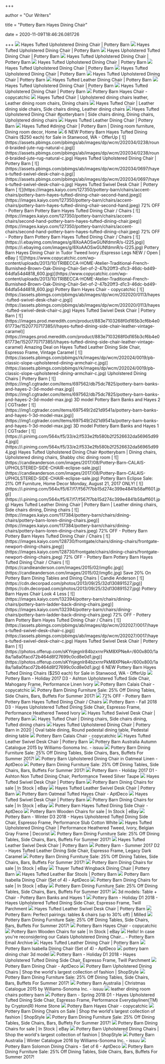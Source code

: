 +++
        
author = "Our Writers"
        
title = "Pottery Barn Hayes Dining Chair"
        
date = 2020-11-09T18:46:26.081726
        
+++
[ ![](https://assets.pbimgs.com/pbimgs/ab/images/dp/wcm/202023/0020/hayes-tufted-upholstered-dining-chair-c.jpg)](https://assets.pbimgs.com/pbimgs/ab/images/dp/wcm/202023/0020/hayes-tufted-upholstered-dining-chair-c.jpg) Hayes Tufted Upholstered Dining Chair | Pottery Barn
[ ![](https://assets.pbimgs.com/pbimgs/ab/images/dp/wcm/202034/0269/hayes-tufted-upholstered-dining-chair-c.jpg)](https://assets.pbimgs.com/pbimgs/ab/images/dp/wcm/202034/0269/hayes-tufted-upholstered-dining-chair-c.jpg) Hayes Tufted Upholstered Dining Chair | Pottery Barn
[ ![](https://assets.pbimgs.com/pbimgs/rk/images/dp/wcm/202034/0379/hayes-upholstered-tufted-dining-chair-c.jpg)](https://assets.pbimgs.com/pbimgs/rk/images/dp/wcm/202034/0379/hayes-upholstered-tufted-dining-chair-c.jpg) Hayes Upholstered Tufted Dining Chair | Pottery Barn
[ ![](https://assets.pbimgs.com/pbimgs/ab/images/dp/wcm/202034/0812/hayes-tufted-upholstered-dining-chair-c.jpg)](https://assets.pbimgs.com/pbimgs/ab/images/dp/wcm/202034/0812/hayes-tufted-upholstered-dining-chair-c.jpg) Hayes Tufted Upholstered Dining Chair | Pottery Barn
[ ![](https://assets.pbimgs.com/pbimgs/ab/images/dp/wcm/202034/0219/perfect-pair-lorraine-extending-dining-table-hayes-chair-c.jpg)](https://assets.pbimgs.com/pbimgs/ab/images/dp/wcm/202034/0219/perfect-pair-lorraine-extending-dining-table-hayes-chair-c.jpg) Hayes Tufted Upholstered Dining Chair | Pottery Barn
[ ![](https://assets.pbimgs.com/pbimgs/ab/images/dp/wcm/202045/0029/hayes-tufted-upholstered-dining-chair-o.jpg)](https://assets.pbimgs.com/pbimgs/ab/images/dp/wcm/202045/0029/hayes-tufted-upholstered-dining-chair-o.jpg) Hayes Tufted Upholstered Dining Chair | Pottery Barn
[ ![](https://assets.pbimgs.com/pbimgs/ab/images/dp/wcm/202034/0289/hayes-tufted-upholstered-dining-chair-c.jpg)](https://assets.pbimgs.com/pbimgs/ab/images/dp/wcm/202034/0289/hayes-tufted-upholstered-dining-chair-c.jpg) Hayes Tufted Upholstered Dining Chair | Pottery Barn
[ ![](https://assets.pbimgs.com/pbimgs/ab/images/dp/wcm/202034/0180/hayes-tufted-upholstered-dining-chair-c.jpg)](https://assets.pbimgs.com/pbimgs/ab/images/dp/wcm/202034/0180/hayes-tufted-upholstered-dining-chair-c.jpg) Hayes Tufted Upholstered Dining Chair | Pottery Barn
[ ![](https://assets.pbimgs.com/pbimgs/ab/images/dp/wcm/202034/0509/hayes-tufted-leather-dining-chair-o.jpg)](https://assets.pbimgs.com/pbimgs/ab/images/dp/wcm/202034/0509/hayes-tufted-leather-dining-chair-o.jpg) Hayes Tufted Leather Dining Chair | Pottery Barn
[ ![](https://assets.pbimgs.com/pbimgs/ab/images/dp/wcm/202034/0148/hayes-tufted-upholstered-dining-chair-c.jpg)](https://assets.pbimgs.com/pbimgs/ab/images/dp/wcm/202034/0148/hayes-tufted-upholstered-dining-chair-c.jpg) Hayes Tufted Upholstered Dining Chair | Pottery Barn
[ ![](https://assets.pbimgs.com/pbimgs/ab/images/dp/wcm/202034/0375/luna-tonal-hand-tufted-wool-rug-c.jpg)](https://assets.pbimgs.com/pbimgs/ab/images/dp/wcm/202034/0375/luna-tonal-hand-tufted-wool-rug-c.jpg) Hayes Tufted Upholstered Dining Chair | Pottery Barn
[ ![](https://www.copycatchic.com/wp-content/uploads/2013/10/Pottery-Barn-Hayes-Chair.jpg)](https://www.copycatchic.com/wp-content/uploads/2013/10/Pottery-Barn-Hayes-Chair.jpg) Pottery Barn Hayes Chair - copycatchic
[ ![](https://i.pinimg.com/originals/a1/f7/59/a1f759aec674a5ab08937175c70c70d4.jpg)](https://i.pinimg.com/originals/a1/f7/59/a1f759aec674a5ab08937175c70c70d4.jpg) Hayes Tufted Chair | Upholstered dining chairs leather, Leather dining room  chairs, Dining chairs
[ ![](https://i.pinimg.com/originals/e0/fc/39/e0fc39eb24413df83d3cbe281c88f16c.jpg)](https://i.pinimg.com/originals/e0/fc/39/e0fc39eb24413df83d3cbe281c88f16c.jpg) Hayes Tufted Chair | Leather dining side chairs, Side chairs dining,  Leather dining chairs
[ ![](https://i.pinimg.com/originals/f6/8f/5d/f68f5d50cd6c3cd260c460f2b8060e98.jpg)](https://i.pinimg.com/originals/f6/8f/5d/f68f5d50cd6c3cd260c460f2b8060e98.jpg) Hayes Tufted Upholstered Dining Chair #potterybarn | Side chairs dining, Dining  chairs, Upholstered dining chairs
[ ![](https://assets.pbimgs.com/pbimgs/ab/images/dp/wcm/202036/0127/hayes-tufted-leather-dining-chair-c.jpg)](https://assets.pbimgs.com/pbimgs/ab/images/dp/wcm/202036/0127/hayes-tufted-leather-dining-chair-c.jpg) Hayes Tufted Leather Dining Chair | Pottery Barn
[ ![](https://i.pinimg.com/564x/b5/f6/40/b5f640f1af15525442ec2cfc3a5a89f3.jpg)](https://i.pinimg.com/564x/b5/f6/40/b5f640f1af15525442ec2cfc3a5a89f3.jpg) Hayes Tufted #dining Chair | Pottery Barn | Dining room furniture, Dining  room decor, Home
[ ![](https://images.offerup.com/isCSA1psk6W04_9BwRs1QZV8-os=/300x400/112f/112f2a47311140b2b12d2cdc411a1346.jpg)](https://images.offerup.com/isCSA1psk6W04_9BwRs1QZV8-os=/300x400/112f/112f2a47311140b2b12d2cdc411a1346.jpg) 6 NEW Pottery Barn Hayes Tufted Dining Chairs ($250 each) for Sale in  Stanwood, WA - OfferUp
[ ![](https://assets.pbimgs.com/pbimgs/ab/images/dp/wcm/202034/0238/round-braided-jute-rug-natural-c.jpg)](https://assets.pbimgs.com/pbimgs/ab/images/dp/wcm/202034/0238/round-braided-jute-rug-natural-c.jpg) Hayes Tufted Upholstered Dining Chair | Pottery Barn
[ ![](https://assets.pbimgs.com/pbimgs/ab/images/dp/wcm/202034/0697/hayes-tufted-swivel-desk-chair-o.jpg)](https://assets.pbimgs.com/pbimgs/ab/images/dp/wcm/202034/0697/hayes-tufted-swivel-desk-chair-o.jpg) Hayes Tufted Swivel Desk Chair | Pottery Barn
[ ![](https://images.kaiyo.com/127350/pottery-barn/chairs/accent-chairs/pottery-barn-hayes-tufted-dining-chair-second-hand.jpeg)](https://images.kaiyo.com/127350/pottery-barn/chairs/accent-chairs/pottery-barn-hayes-tufted-dining-chair-second-hand.jpeg) 72% OFF - Pottery Barn Pottery Barn Hayes Tufted Dining Chair / Chairs
[ ![](https://images.kaiyo.com/127350/pottery-barn/chairs/accent-chairs/second-hand-pottery-barn-hayes-tufted-dining-chair.jpeg)](https://images.kaiyo.com/127350/pottery-barn/chairs/accent-chairs/second-hand-pottery-barn-hayes-tufted-dining-chair.jpeg) 72% OFF - Pottery Barn Pottery Barn Hayes Tufted Dining Chair / Chairs
[ ![](https://i.ebayimg.com/images/g/8XoAAOSwGUNfdmnR/s-l225.jpg)](https://i.ebayimg.com/images/g/8XoAAOSwGUNfdmnR/s-l225.jpg) Pottery Barn Hayes Dining Chair in Tudor Tweed Ivory /Espresso Legs NEW /  Open | eBay
[ ![](https://www.copycatchic.com/wp-content/uploads/2013/10/TRIBECCA-HOME-Atelier-Traditional-French-Burnished-Brown-Oak-Dining-Chair-Set-of-2-47b20ff3-d1c3-46dc-bd49-64dfa54d4818_600.jpg)](https://www.copycatchic.com/wp-content/uploads/2013/10/TRIBECCA-HOME-Atelier-Traditional-French-Burnished-Brown-Oak-Dining-Chair-Set-of-2-47b20ff3-d1c3-46dc-bd49-64dfa54d4818_600.jpg) Pottery Barn Hayes Chair - copycatchic
[ ![](https://assets.pbimgs.com/pbimgs/ab/images/dp/wcm/202020/0113/hayes-tufted-swivel-desk-chair-c.jpg)](https://assets.pbimgs.com/pbimgs/ab/images/dp/wcm/202020/0113/hayes-tufted-swivel-desk-chair-c.jpg) Hayes Tufted Swivel Desk Chair | Pottery Barn
[ ![](https://images.prod.meredith.com/product/883e7103268f0d165b3cf6b4e061773e/1520770717385/l/hayes-tufted-dining-side-chair-leather-vintage-caramel)](https://images.prod.meredith.com/product/883e7103268f0d165b3cf6b4e061773e/1520770717385/l/hayes-tufted-dining-side-chair-leather-vintage-caramel) Amazing Deal on Hayes Tufted Leather Dining Side Chair, Espresso Frame,  Vintage Caramel
[ ![](https://assets.pbimgs.com/pbimgs/rk/images/dp/wcm/202024/0019/pb-classic-slope-upholstered-dining-armchair-c.jpg)](https://assets.pbimgs.com/pbimgs/rk/images/dp/wcm/202024/0019/pb-classic-slope-upholstered-dining-armchair-c.jpg) Upholstered Dining Chairs | Pottery Barn
[ ![](https://img1.cgtrader.com/items/697562/db75dc7825/pottery-barn-banks-and-hayes-2-3d-model-max.jpg)](https://img1.cgtrader.com/items/697562/db75dc7825/pottery-barn-banks-and-hayes-2-3d-model-max.jpg) 3D model Pottery Barn Banks and Hayes 2 | CGTrader
[ ![](https://img1.cgtrader.com/items/697549/2d21d9541a/pottery-barn-banks-and-hayes-1-3d-model-max.jpg)](https://img1.cgtrader.com/items/697549/2d21d9541a/pottery-barn-banks-and-hayes-1-3d-model-max.jpg) 3D model Pottery Barn Banks and Hayes 1 | CGTrader
[ ![](https://i.pinimg.com/564x/f5/33/e2/f533e2fb580b2f2526632da56965d994.jpg)](https://i.pinimg.com/564x/f5/33/e2/f533e2fb580b2f2526632da56965d994.jpg) Hayes Tufted Upholstered Dining Chair #potterybarn | Dining chairs,  Upholstered dining chairs, Shabby chic dining room
[ ![](https://candieanderson.com/images/2017/08/Pottery-Barn-CALAIS-UPHOLSTERED-SIDE-CHAIR-eclipse-sale.jpg)](https://candieanderson.com/images/2017/08/Pottery-Barn-CALAIS-UPHOLSTERED-SIDE-CHAIR-eclipse-sale.jpg) Pottery Barn Eclipse Sale: 21% Off Furniture, Home Decor Monday, August 21,  2017 ONLY!
[ ![](https://i.pinimg.com/564x/f5/67/f7/f567f7bb15d274c399e4841b58aff601.jpg)](https://i.pinimg.com/564x/f5/67/f7/f567f7bb15d274c399e4841b58aff601.jpg) Hayes Tufted Leather Dining Chair | Pottery Barn | Leather dining chairs, Side  chairs dining, Dining chairs
[ ![](https://images.kaiyo.com/117384/pottery-barn/chairs/dining-chairs/pottery-barn-loren-dining-chairs.jpeg)](https://images.kaiyo.com/117384/pottery-barn/chairs/dining-chairs/pottery-barn-loren-dining-chairs.jpeg) 72% OFF - Pottery Barn Pottery Barn Hayes Tufted Dining Chair / Chairs
[ ![](https://images.kaiyo.com/128730/frontgate/chairs/dining-chairs/frontgate-newport-dining-chairs.jpeg)](https://images.kaiyo.com/128730/frontgate/chairs/dining-chairs/frontgate-newport-dining-chairs.jpeg) 72% OFF - Pottery Barn Pottery Barn Hayes Tufted Dining Chair / Chairs
[ ![](https://candieanderson.com/images/2015/02/img6c.jpg)](https://candieanderson.com/images/2015/02/img6c.jpg) Save 20% On Pottery Barn Dining Tables and Dining Chairs | Candie Anderson
[ ![](https://cdn.decorpad.com/photos/2013/09/25/32d130891527.jpg)](https://cdn.decorpad.com/photos/2013/09/25/32d130891527.jpg) Pottery Barn Hayes Chair Look 4 Less
[ ![](https://images.kaiyo.com/132394/pottery-barn/chairs/dining-chairs/pottery-barn-ladder-back-dining-chairs.jpeg)](https://images.kaiyo.com/132394/pottery-barn/chairs/dining-chairs/pottery-barn-ladder-back-dining-chairs.jpeg) 72% OFF - Pottery Barn Pottery Barn Hayes Tufted Dining Chair / Chairs
[ ![](https://assets.pbimgs.com/pbimgs/ab/images/dp/wcm/202027/0017/hayes-tufted-swivel-desk-chair-c.jpg)](https://assets.pbimgs.com/pbimgs/ab/images/dp/wcm/202027/0017/hayes-tufted-swivel-desk-chair-c.jpg) Hayes Tufted Swivel Desk Chair | Pottery Barn
[ ![](https://photos.offerup.com/sKYnjegnlr84bzxrnrPkM8XPNeA=/600x800/1a8a/1a8a0facd72b464d8f27699c0cd8e0d1.jpg)](https://photos.offerup.com/sKYnjegnlr84bzxrnrPkM8XPNeA=/600x800/1a8a/1a8a0facd72b464d8f27699c0cd8e0d1.jpg) 6 NEW Pottery Barn Hayes Tufted Dining Chairs ($250 each) for Sale in  Stanwood, WA - OfferUp
[ ![](https://view.publitas.com/18339/452089/pages/9669b8283737e911df1d1f7a816aab2cb71e2586-at1000.jpg)](https://view.publitas.com/18339/452089/pages/9669b8283737e911df1d1f7a816aab2cb71e2586-at1000.jpg) Pottery Barn - Holiday 2017 D3 - Ashton Upholstered Tufted Side Chair,  Mahogany Frame, Performance Linen Ivory
[ ![](https://www.copycatchic.com/wp-content/uploads/2011/08/PotteryBarnCalaisChair.jpg)](https://www.copycatchic.com/wp-content/uploads/2011/08/PotteryBarnCalaisChair.jpg) Pottery Barn Calais Chair - copycatchic
[ ![](https://candieanderson.com/images/2017/06/Pottery-Barn-BOWRY-RECLAIMED-WOOD-FIXED-DINING-TABLE-Eco-Friendly-dining-furniture-sale.jpg)](https://candieanderson.com/images/2017/06/Pottery-Barn-BOWRY-RECLAIMED-WOOD-FIXED-DINING-TABLE-Eco-Friendly-dining-furniture-sale.jpg) Pottery Barn Dining Furniture Sale: 25% Off Dining Tables, Side Chairs,  Bars, Buffets For Summer 2017!
[ ![](https://images.kaiyo.com/127350/pottery-barn/chairs/accent-chairs/sell-pottery-barn-hayes-tufted-dining-chair.jpeg)](https://images.kaiyo.com/127350/pottery-barn/chairs/accent-chairs/sell-pottery-barn-hayes-tufted-dining-chair.jpeg) 72% OFF - Pottery Barn Pottery Barn Hayes Tufted Dining Chair / Chairs
[ ![](https://view.publitas.com/18339/644033/pages/2716318aa16d49b7160f6c9b676edf25d57c313d-at1000.jpg)](https://view.publitas.com/18339/644033/pages/2716318aa16d49b7160f6c9b676edf25d57c313d-at1000.jpg) Pottery Barn - Fall 2018 D3 - Hayes Upholstered Tufted Dining Side Chair,  Espresso Frame, Performance Heathered Tweed Ivory
[ ![](https://assets.pbimgs.com/pbimgs/ab/images/dp/wcm/202034/0637/hayes-tufted-swivel-desk-chair-c.jpg)](https://assets.pbimgs.com/pbimgs/ab/images/dp/wcm/202034/0637/hayes-tufted-swivel-desk-chair-c.jpg) Hayes Tufted Swivel Desk Chair | Pottery Barn
[ ![](https://i.pinimg.com/originals/9f/95/cb/9f95cb3926e4264cea84b454249cd4ef.jpg)](https://i.pinimg.com/originals/9f/95/cb/9f95cb3926e4264cea84b454249cd4ef.jpg) Hayes Tufted Chair | Dining chairs, Side chairs dining, Tufted dining chairs
[ ![](https://i.pinimg.com/originals/72/b9/23/72b923bb87face6a62111dd16e6fe0f9.png)](https://i.pinimg.com/originals/72/b9/23/72b923bb87face6a62111dd16e6fe0f9.png) Hayes Tufted Upholstered Dining Chair | Pottery Barn in 2020 | Oval table  dining, Round pedestal dining table, Pedestal dining table
[ ![](https://i1.wp.com/www.copycatchic.com/wp-content/uploads/2013/12/Pottery-Barn-Lawton-Dining-Chair.jpg?resize=400%2C600&ssl=1)](https://i1.wp.com/www.copycatchic.com/wp-content/uploads/2013/12/Pottery-Barn-Lawton-Dining-Chair.jpg?resize=400%2C600&ssl=1) Pottery Barn Calais Chair - copycatchic
[ ![](https://assets.pbimgs.com/pbimgs/rk/images/dp/wcm/202034/0563/hayes-tufted-leather-swivel-desk-chair-c.jpg)](https://assets.pbimgs.com/pbimgs/rk/images/dp/wcm/202034/0563/hayes-tufted-leather-swivel-desk-chair-c.jpg) Hayes Tufted Leather Swivel Desk Chair | Pottery Barn
[ ![](https://image.isu.pub/150206052629-9d69ae911da553d13c861773f20ba7c8/jpg/page_7.jpg)](https://image.isu.pub/150206052629-9d69ae911da553d13c861773f20ba7c8/jpg/page_7.jpg) Pottery Barn Australia Autumn Catalogue 2015 by Williams-Sonoma Inc. - issuu
[ ![](https://candieanderson.com/images/2017/06/Pottery-Barn-CALLAHAN-SIDE-CHAIR-PERFORMANCE-TWEED-DESERT-dining-furniture-sale.jpg)](https://candieanderson.com/images/2017/06/Pottery-Barn-CALLAHAN-SIDE-CHAIR-PERFORMANCE-TWEED-DESERT-dining-furniture-sale.jpg) Pottery Barn Dining Furniture Sale: 25% Off Dining Tables, Side Chairs,  Bars, Buffets For Summer 2017!
[ ![](https://d6qwfb5pdou4u.cloudfront.net/product-images/6270001-6280000/6271169/1566995980584702fec16d668dc7af5a95f9b929c5/1500-1500-frame-90.jpg)](https://d6qwfb5pdou4u.cloudfront.net/product-images/6270001-6280000/6271169/1566995980584702fec16d668dc7af5a95f9b929c5/1500-1500-frame-90.jpg) Pottery Barn Upholstered Dining Chair in Oatmeal Linen - AptDeco
[ ![](https://candieanderson.com/images/2017/06/Pottery-Barn-BANKS-EXTENDING-DINING-TABLE-dining-furniture-sale.jpg)](https://candieanderson.com/images/2017/06/Pottery-Barn-BANKS-EXTENDING-DINING-TABLE-dining-furniture-sale.jpg) Pottery Barn Dining Furniture Sale: 25% Off Dining Tables, Side Chairs,  Bars, Buffets For Summer 2017!
[ ![](https://view.publitas.com/18339/387611/pages/f746a2422feda81b7f5d90db4e9d36dfec2afc1c-at1000.jpg)](https://view.publitas.com/18339/387611/pages/f746a2422feda81b7f5d90db4e9d36dfec2afc1c-at1000.jpg) Pottery Barn - Holiday 2017 D1 - Ashton Non Tufted Dining Chair,  Performance Tweed Silver Taupe
[ ![](https://assets.pbimgs.com/pbimgs/ab/images/dp/wcm/202021/0033/hayes-tufted-swivel-desk-chair-c.jpg)](https://assets.pbimgs.com/pbimgs/ab/images/dp/wcm/202021/0033/hayes-tufted-swivel-desk-chair-c.jpg) Hayes Tufted Swivel Desk Chair | Pottery Barn
[ ![](https://i.ebayimg.com/thumbs/images/g/GLgAAOSwJt5fnckM/s-l300.jpg)](https://i.ebayimg.com/thumbs/images/g/GLgAAOSwJt5fnckM/s-l300.jpg) Pottery Barn Dining Chairs for sale | In Stock | eBay
[ ![](https://assets.pbimgs.com/pbimgs/rk/images/dp/wcm/202034/0472/hayes-tufted-leather-swivel-desk-chair-c.jpg)](https://assets.pbimgs.com/pbimgs/rk/images/dp/wcm/202034/0472/hayes-tufted-leather-swivel-desk-chair-c.jpg) Hayes Tufted Leather Swivel Desk Chair | Pottery Barn
[ ![](https://d6qwfb5pdou4u.cloudfront.net/product-images/6390001-6400000/6391987/16005987113a1f60c39b5e2e9f6a199268c4a4df36/1500-1500-frame-0.jpg)](https://d6qwfb5pdou4u.cloudfront.net/product-images/6390001-6400000/6391987/16005987113a1f60c39b5e2e9f6a199268c4a4df36/1500-1500-frame-0.jpg) Pottery Barn Oatmeal Tufted Hayes Chair - AptDeco
[ ![](https://assets.pbimgs.com/pbimgs/ab/images/dp/wcm/202034/0629/hayes-tufted-swivel-desk-chair-c.jpg)](https://assets.pbimgs.com/pbimgs/ab/images/dp/wcm/202034/0629/hayes-tufted-swivel-desk-chair-c.jpg) Hayes Tufted Swivel Desk Chair | Pottery Barn
[ ![](https://i.ebayimg.com/thumbs/images/g/HOQAAOSwHoNfbkIc/s-l300.jpg)](https://i.ebayimg.com/thumbs/images/g/HOQAAOSwHoNfbkIc/s-l300.jpg) Pottery Barn Dining Chairs for sale | In Stock | eBay
[ ![](https://d6qwfb5pdou4u.cloudfront.net/product-images/3070001-3080000/3072800/152986116094e5b448b6f75d22ebf24bdc3357573f/1500-1500-frame-0.jpg)](https://d6qwfb5pdou4u.cloudfront.net/product-images/3070001-3080000/3072800/152986116094e5b448b6f75d22ebf24bdc3357573f/1500-1500-frame-0.jpg) Pottery Barn Hayes Tufted Dining Side Chair - AptDeco
[ ![](https://i.ebayimg.com/thumbs/images/g/56gAAOSwh4BeNDpm/s-l300.jpg)](https://i.ebayimg.com/thumbs/images/g/56gAAOSwh4BeNDpm/s-l300.jpg) Pottery Barn Wooden Chairs for sale | In Stock | eBay
[ ![](https://view.publitas.com/18339/538464/pages/4e7360dbe90e6648de4665af6bd4fccd49e424e9-at1000.jpg)](https://view.publitas.com/18339/538464/pages/4e7360dbe90e6648de4665af6bd4fccd49e424e9-at1000.jpg) Pottery Barn - Winter D3 2018 - Hayes Upholstered Tufted Dining Side Chair,  Espresso Frame, Performance Slub Cotton White
[ ![](https://www.decorist.com/static/cache-thumbnail/c1/bf/c1bf46f388ec0ec6feb1b4fb7a1299b2.png)](https://www.decorist.com/static/cache-thumbnail/c1/bf/c1bf46f388ec0ec6feb1b4fb7a1299b2.png) Hayes Tufted Upholstered Dining Chair | Performance Heathered Tweed, Ivory,  Belgian Gray Frame | Decorist
[ ![](https://candieanderson.com/images/2017/06/Pottery-Barn-BRADFORD-DINING-CHAIR-side-chair-alfresco-brown-rustic-mahogany-stain-hewn-oak-dining-furniture-sale.jpg)](https://candieanderson.com/images/2017/06/Pottery-Barn-BRADFORD-DINING-CHAIR-side-chair-alfresco-brown-rustic-mahogany-stain-hewn-oak-dining-furniture-sale.jpg) Pottery Barn Dining Furniture Sale: 25% Off Dining Tables, Side Chairs,  Bars, Buffets For Summer 2017!
[ ![](https://assets.pbimgs.com/pbimgs/rk/images/dp/wcm/202034/0789/hayes-tufted-leather-swivel-desk-chair-c.jpg)](https://assets.pbimgs.com/pbimgs/rk/images/dp/wcm/202034/0789/hayes-tufted-leather-swivel-desk-chair-c.jpg) Hayes Tufted Leather Swivel Desk Chair | Pottery Barn
[ ![](https://view.publitas.com/18339/272567/pages/77c04a51e74f36badaf3cbc7a6f1522577f8e372-at1000.jpg)](https://view.publitas.com/18339/272567/pages/77c04a51e74f36badaf3cbc7a6f1522577f8e372-at1000.jpg) Pottery Barn - Summer 2017 D2 - Hayes Tufted Leather Dining Side Chair,  Espresso Frame, Legacy Dark Caramel
[ ![](https://candieanderson.com/images/2017/06/Pottery-Barn-LORRAINE-EXTENDING-DINING-TABLE-RUSTIC-BROWN-dining-furniture-sale.jpg)](https://candieanderson.com/images/2017/06/Pottery-Barn-LORRAINE-EXTENDING-DINING-TABLE-RUSTIC-BROWN-dining-furniture-sale.jpg) Pottery Barn Dining Furniture Sale: 25% Off Dining Tables, Side Chairs,  Bars, Buffets For Summer 2017!
[ ![](https://i.ebayimg.com/thumbs/images/g/XGkAAOSwpfBfmtsS/s-l300.jpg)](https://i.ebayimg.com/thumbs/images/g/XGkAAOSwpfBfmtsS/s-l300.jpg) Pottery Barn Dining Chairs for sale | In Stock | eBay
[ ![](https://assets.pbimgs.com/pbimgs/ab/images/dp/wcm/202034/0164/thayer-tufted-wingback-dining-chair-o.jpg)](https://assets.pbimgs.com/pbimgs/ab/images/dp/wcm/202034/0164/thayer-tufted-wingback-dining-chair-o.jpg) Thayer Tufted Wingback Dining Chair | Pottery Barn
[ ![](https://assets.pbimgs.com/pbimgs/ab/images/dp/wcm/202034/0611/hayes-tufted-leather-bar-counter-stools-c.jpg)](https://assets.pbimgs.com/pbimgs/ab/images/dp/wcm/202034/0611/hayes-tufted-leather-bar-counter-stools-c.jpg) Hayes Tufted Leather Bar Stools | Pottery Barn
[ ![](https://d6qwfb5pdou4u.cloudfront.net/product-images/6380001-6390000/6389235/159984485925817edae0af4bcacd7ec46e0aa07f5c/1500-1500-frame-0.jpg)](https://d6qwfb5pdou4u.cloudfront.net/product-images/6380001-6390000/6389235/159984485925817edae0af4bcacd7ec46e0aa07f5c/1500-1500-frame-0.jpg) Pottery Barn Isabella Dining Chair (Set of 4) - AptDeco
[ ![](https://i.ebayimg.com/thumbs/images/g/YykAAOSwl69fODha/s-l300.jpg)](https://i.ebayimg.com/thumbs/images/g/YykAAOSwl69fODha/s-l300.jpg) Pottery Barn Dining Chairs for sale | In Stock | eBay
[ ![](https://candieanderson.com/images/2017/06/Pottery-Barn-BENCHWRIGHT-EXTENDING-DINING-TABLE-RUSTIC-MAHOGANY-dining-furniture-sale.jpg)](https://candieanderson.com/images/2017/06/Pottery-Barn-BENCHWRIGHT-EXTENDING-DINING-TABLE-RUSTIC-MAHOGANY-dining-furniture-sale.jpg) Pottery Barn Dining Furniture Sale: 25% Off Dining Tables, Side Chairs,  Bars, Buffets For Summer 2017!
[ ![](https://b4.3ddd.ru/media/cache/tuk_model_custom_filter_en/model_images/0000/0000/0902/902592.58acb19f02f14.jpeg)](https://b4.3ddd.ru/media/cache/tuk_model_custom_filter_en/model_images/0000/0000/0902/902592.58acb19f02f14.jpeg) 3d models: Table + Chair - Pottery Barn Banks and Hayes 1
[ ![](https://view.publitas.com/18339/668636/pages/d6f3a3e0ab1ccfb19dec93dcaf9291b2dac6f61d-at1000.jpg)](https://view.publitas.com/18339/668636/pages/d6f3a3e0ab1ccfb19dec93dcaf9291b2dac6f61d-at1000.jpg) Pottery Barn - Holiday D1 2018 - Hayes Upholstered Tufted Dining Side Chair,  Espresso Frame, Twill Parchment
[ ![](https://assets.pbimgs.com/pbimgs/rk/images/dp/wcm/202034/0503/hayes-tufted-leather-swivel-desk-chair-c.jpg)](https://assets.pbimgs.com/pbimgs/rk/images/dp/wcm/202034/0503/hayes-tufted-leather-swivel-desk-chair-c.jpg) Hayes Tufted Leather Swivel Desk Chair | Pottery Barn
[ ![](https://images.milled.com/2020-02-21/nXc0BwQaTblhBzoj/6x5GuOKDz2lU.jpg)](https://images.milled.com/2020-02-21/nXc0BwQaTblhBzoj/6x5GuOKDz2lU.jpg) Pottery Barn: Perfect pairings: tables & chairs (up to 30% off) | Milled
[ ![](https://candieanderson.com/images/2017/06/PB-COMFORT-SQUARE-UPHOLSTERED-DINING-CHAIRS-Pottery-Barn-dining-furniture-sale.jpg)](https://candieanderson.com/images/2017/06/PB-COMFORT-SQUARE-UPHOLSTERED-DINING-CHAIRS-Pottery-Barn-dining-furniture-sale.jpg) Pottery Barn Dining Furniture Sale: 25% Off Dining Tables, Side Chairs,  Bars, Buffets For Summer 2017!
[ ![](https://i0.wp.com/www.copycatchic.com/wp-content/uploads/2014/03/Screen-Shot-2014-02-26-at-8.46.03-PM-2.png?resize=400%2C600&ssl=1)](https://i0.wp.com/www.copycatchic.com/wp-content/uploads/2014/03/Screen-Shot-2014-02-26-at-8.46.03-PM-2.png?resize=400%2C600&ssl=1) Pottery Barn Hayes Chair - copycatchic
[ ![](https://i.ebayimg.com/thumbs/images/g/ZsMAAOSwZTlfTWGJ/s-l225.jpg)](https://i.ebayimg.com/thumbs/images/g/ZsMAAOSwZTlfTWGJ/s-l225.jpg) Pottery Barn Wooden Chairs for sale | In Stock | eBay
[ ![](https://emailtuna.com/images/newsletter/76a/76af442096584a32651db029c0b73e58.jpg)](https://emailtuna.com/images/newsletter/76a/76af442096584a32651db029c0b73e58.jpg) Hello! In case you're reconsidering our Calais Upholstered Dining Chair...  - Pottery Barn Email Archive
[ ![](https://edge.curalate.com/v1/img/sfvU6UWmPNPDeACsbIecj1q7L5AzAwZgwRtCN95gYtw=/sc/300x300?spatialTags=0.589536:0.461537,0.849379:0.437315)](https://edge.curalate.com/v1/img/sfvU6UWmPNPDeACsbIecj1q7L5AzAwZgwRtCN95gYtw=/sc/300x300?spatialTags=0.589536:0.461537,0.849379:0.437315) Hayes Tufted Leather Dining Chair | Pottery Barn
[ ![](https://d6qwfb5pdou4u.cloudfront.net/product-images/6380001-6390000/6389235/aa818f8ae8de70cde623f17b88d17e98aa8a911a84278b0e5f6c0952272879aa/1500-1500-frame-0.jpg)](https://d6qwfb5pdou4u.cloudfront.net/product-images/6380001-6390000/6389235/aa818f8ae8de70cde623f17b88d17e98aa8a911a84278b0e5f6c0952272879aa/1500-1500-frame-0.jpg) Pottery Barn Isabella Dining Chair (Set of 4) - AptDeco
[ ![](https://static.turbosquid.com/Preview/2016/11/10__03_51_50/set_image.jpg62278C0F-33CA-4719-B65D-AE3763AC4326Original.jpg)](https://static.turbosquid.com/Preview/2016/11/10__03_51_50/set_image.jpg62278C0F-33CA-4719-B65D-AE3763AC4326Original.jpg) pottery barn dining chair 3d model
[ ![](https://view.publitas.com/18339/668636/pages/c789264419727756fe4ccc4f1a9456a04991a2b0-at1000.jpg)](https://view.publitas.com/18339/668636/pages/c789264419727756fe4ccc4f1a9456a04991a2b0-at1000.jpg) Pottery Barn - Holiday D1 2018 - Hayes Upholstered Tufted Dining Side Chair,  Espresso Frame, Twill Parchment
[ ![](https://d6qwfb5pdou4u.cloudfront.net/product-images/170001-180000/179623/1441479212090475eac367f3f11f404f3384e81456/1500-1500-frame-0.jpg)](https://d6qwfb5pdou4u.cloudfront.net/product-images/170001-180000/179623/1441479212090475eac367f3f11f404f3384e81456/1500-1500-frame-0.jpg) Pottery Barn Dining Chair - AptDeco
[ ![](https://img.shopstyle-cdn.com/sim/0f/cb/0fcb696ec22a4bf1aad320b59e55f6c0_xlarge/modular-upholstered-banquette.jpg)](https://img.shopstyle-cdn.com/sim/0f/cb/0fcb696ec22a4bf1aad320b59e55f6c0_xlarge/modular-upholstered-banquette.jpg) Pottery Barn Upholstered Dining Chairs | Shop the world's largest  collection of fashion | ShopStyle
[ ![](https://candieanderson.com/images/2017/06/Pottery-Barn-BENCHWRIGHT-EXTENDING-TABLE-AARON-CHAIR-DINING-SET-dining-furniture-sale.jpg)](https://candieanderson.com/images/2017/06/Pottery-Barn-BENCHWRIGHT-EXTENDING-TABLE-AARON-CHAIR-DINING-SET-dining-furniture-sale.jpg) Pottery Barn Dining Furniture Sale: 25% Off Dining Tables, Side Chairs,  Bars, Buffets For Summer 2017!
[ ![](https://image.isu.pub/151028005056-4127a36fa1e7bdca8a3d01778ebce353/jpg/page_16.jpg)](https://image.isu.pub/151028005056-4127a36fa1e7bdca8a3d01778ebce353/jpg/page_16.jpg) Pottery Barn Australia | Christmas Catalogue 2015 by Williams-Sonoma Inc. -  issuu
[ ![](http://www.arkdesigners.co.uk/images/arkdesignerscouk/177-leather-dining-room-chairs-pottery-barn-3938.jpg)](http://www.arkdesigners.co.uk/images/arkdesignerscouk/177-leather-dining-room-chairs-pottery-barn-3938.jpg) leather dining room chairs pottery barn
[ ![](https://view.publitas.com/18339/470050/pages/fab569cda59ee995bd897c51c82c07966fd0820d-at1000.jpg)](https://view.publitas.com/18339/470050/pages/fab569cda59ee995bd897c51c82c07966fd0820d-at1000.jpg) Pottery Barn - Spring 2018 D1 - Hayes Upholstered Tufted Dining Side Chair,  Espresso Frame, Performance Everydaylinen(TM) by Crypton(R) Home Stone
[ ![](https://i1.wp.com/www.copycatchic.com/wp-content/uploads/2014/02/Pottery-Barn-Benchwright-Dining-Table-1.jpg?resize=400%2C600&ssl=1)](https://i1.wp.com/www.copycatchic.com/wp-content/uploads/2014/02/Pottery-Barn-Benchwright-Dining-Table-1.jpg?resize=400%2C600&ssl=1) Pottery Barn Hayes Chair - copycatchic
[ ![](https://img.shopstyle-cdn.com/sim/d9/83/d98326419c3a19c91bf378bafb4f77d5_xlarge/pb-comfort-square-dining-chair-slipcover-only.jpg)](https://img.shopstyle-cdn.com/sim/d9/83/d98326419c3a19c91bf378bafb4f77d5_xlarge/pb-comfort-square-dining-chair-slipcover-only.jpg) Pottery Barn Dining Chairs on Sale | Shop the world's largest collection of  fashion | ShopStyle
[ ![](https://candieanderson.com/images/2017/06/Pottery-Barn-SUMNER-EXTENDING-DINING-TABLE-dining-furniture-sale-25-.jpg)](https://candieanderson.com/images/2017/06/Pottery-Barn-SUMNER-EXTENDING-DINING-TABLE-dining-furniture-sale-25-.jpg) Pottery Barn Dining Furniture Sale: 25% Off Dining Tables, Side Chairs,  Bars, Buffets For Summer 2017!
[ ![](https://i.ebayimg.com/thumbs/images/g/CS4AAOSwYzlfP4po/s-l225.jpg)](https://i.ebayimg.com/thumbs/images/g/CS4AAOSwYzlfP4po/s-l225.jpg) Pottery Barn Dining Chairs for sale | In Stock | eBay
[ ![](https://img.shopstyle-cdn.com/sim/d8/8e/d88e1672e5a750e5e07dd1ff9a95c3fd_xlarge/maison-upholstered-dining-chair.jpg)](https://img.shopstyle-cdn.com/sim/d8/8e/d88e1672e5a750e5e07dd1ff9a95c3fd_xlarge/maison-upholstered-dining-chair.jpg) Pottery Barn Upholstered Dining Chairs | Shop the world's largest  collection of fashion | ShopStyle
[ ![](https://image.isu.pub/160506014206-e66ed685d4a4cf4d9301feef2e9d16ba/jpg/page_26.jpg)](https://image.isu.pub/160506014206-e66ed685d4a4cf4d9301feef2e9d16ba/jpg/page_26.jpg) Pottery Barn Australia | Winter Catalogue 2016 by Williams-Sonoma Inc. -  issuu
[ ![](https://d6qwfb5pdou4u.cloudfront.net/product-images/270001-280000/271012/145889234530f9599a560ea6091a8e7f97b8fe5378/1500-1500-frame-0.jpg)](https://d6qwfb5pdou4u.cloudfront.net/product-images/270001-280000/271012/145889234530f9599a560ea6091a8e7f97b8fe5378/1500-1500-frame-0.jpg) Pottery Barn Solomon Dining Chairs - Set of 6 - AptDeco
[ ![](https://candieanderson.com/images/2017/06/Pottery-Barn-TOSCANA-EXTENDING-DINING-TABLE-TUSCAN-CHESTNUT-FINISH-ALFRESCO-BROWN-SEADRIFT-dining-furniture-sale.jpg)](https://candieanderson.com/images/2017/06/Pottery-Barn-TOSCANA-EXTENDING-DINING-TABLE-TUSCAN-CHESTNUT-FINISH-ALFRESCO-BROWN-SEADRIFT-dining-furniture-sale.jpg) Pottery Barn Dining Furniture Sale: 25% Off Dining Tables, Side Chairs,  Bars, Buffets For Summer 2017!
